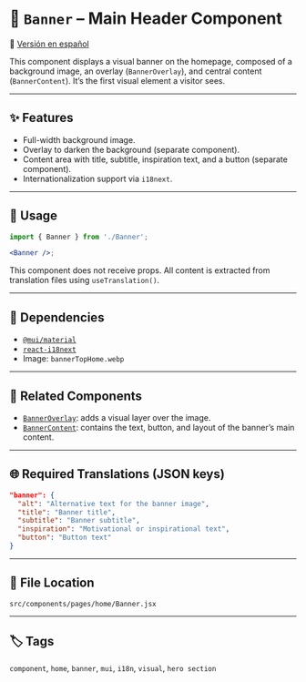 # 📸 `Banner` – Main Header Component

🔗 [Versión en español](./Banner.es.md)

This component displays a visual banner on the homepage, composed of a background image, an overlay (`BannerOverlay`), and central content (`BannerContent`). It’s the first visual element a visitor sees.

---

## ✨ Features

- Full-width background image.
- Overlay to darken the background (separate component).
- Content area with title, subtitle, inspiration text, and a button (separate component).
- Internationalization support via `i18next`.

---

## 🧩 Usage

```jsx
import { Banner } from './Banner';

<Banner />;
```

This component does not receive props. All content is extracted from translation files using `useTranslation()`.

---

## 🧠 Dependencies

- [`@mui/material`](https://mui.com/)
- [`react-i18next`](https://react.i18next.com/)
- Image: `bannerTopHome.webp`

---

## 🧱 Related Components

- [`BannerOverlay`](./BannerOverlay.jsx): adds a visual layer over the image.
- [`BannerContent`](./BannerContent.jsx): contains the text, button, and layout of the banner’s main content.

---

## 🌐 Required Translations (JSON keys)

```json
"banner": {
  "alt": "Alternative text for the banner image",
  "title": "Banner title",
  "subtitle": "Banner subtitle",
  "inspiration": "Motivational or inspirational text",
  "button": "Button text"
}
```

---

## 📁 File Location

```
src/components/pages/home/Banner.jsx
```

---

## 🏷️ Tags

`component`, `home`, `banner`, `mui`, `i18n`, `visual`, `hero section`
